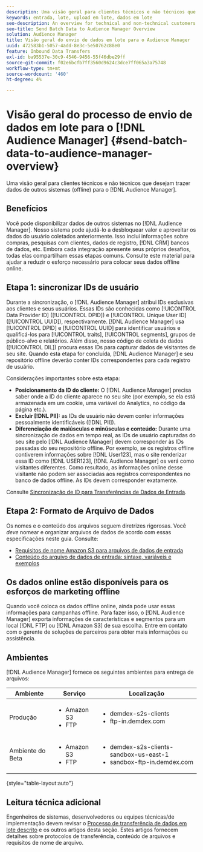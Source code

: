 ```yaml
---
description: Uma visão geral para clientes técnicos e não técnicos que desejam trazer dados de outros sistemas (offline) para o Audience Manager.
keywords: entrada, lote, upload em lote, dados em lote
seo-description: An overview for technical and non-technical customers who want to bring data from other systems (offline) into Audience Manager. To do so, use the batch upload option in Audience Manager.
seo-title: Send Batch Data to Audience Manager Overview
solution: Audience Manager
title: Visão geral do envio de dados em lote para o Audience Manager
uuid: 472583b1-5057-4add-8e3c-5e50762c88e0
feature: Inbound Data Transfers
exl-id: ba95537e-30c9-4546-9456-55f46dbe29ff
source-git-commit: f02e6bcfb7ff3560d9624c3dce7ff065a3a75748
workflow-type: tm+mt
source-wordcount: '460'
ht-degree: 4%

---
```


# Visão geral do processo de envio de dados em lote para o [!DNL Audience Manager] {#send-batch-data-to-audience-manager-overview}

Uma visão geral para clientes técnicos e não técnicos que desejam trazer dados de outros sistemas (offline) para o [!DNL Audience Manager].

## Benefícios

Você pode disponibilizar dados de outros sistemas no [!DNL Audience Manager]. Nosso sistema pode ajudá-lo a desbloquear valor e aproveitar os dados do usuário coletados anteriormente. Isso inclui informações sobre compras, pesquisas com clientes, dados de registro, [!DNL CRM] bancos de dados, etc. Embora cada integração apresente seus próprios desafios, todas elas compartilham essas etapas comuns. Consulte este material para ajudar a reduzir o esforço necessário para colocar seus dados offline online.

## Etapa 1: sincronizar IDs de usuário

Durante a sincronização, o [!DNL Audience Manager] atribui IDs exclusivas aos clientes e seus usuários. Essas IDs são conhecidas como [!UICONTROL Data Provider ID] ([!UICONTROL DPID]) e [!UICONTROL Unique User ID] ([!UICONTROL UUID]), respectivamente. [!DNL Audience Manager] usa [!UICONTROL DPID] e [!UICONTROL UUID] para identificar usuários e qualificá-los para [!UICONTROL traits], [!UICONTROL segments], grupos de público-alvo e relatórios. Além disso, nosso código de coleta de dados ([!UICONTROL DIL]) procura essas IDs para capturar dados de visitantes de seu site. Quando esta etapa for concluída, [!DNL Audience Manager] e seu repositório offline deverão conter IDs correspondentes para cada registro de usuário.

Considerações importantes sobre esta etapa:

* **Posicionamento da ID do cliente:** O [!DNL Audience Manager] precisa saber onde a ID do cliente aparece no seu site (por exemplo, se ela está armazenada em um cookie, uma variável do Analytics, no código da página etc.).
* **Excluir [!DNL PII]:** as IDs de usuário não devem conter informações pessoalmente identificáveis ([!DNL PII]).
* **Diferenciação de maiúsculas e minúsculas e conteúdo:** Durante uma sincronização de dados em tempo real, as IDs de usuário capturadas do seu site pelo [!DNL Audience Manager] devem corresponder às IDs passadas do seu repositório offline. Por exemplo, se os registros offline contiverem informações sobre [!DNL User123], mas o site renderizar essa ID como [!DNL USER123], [!DNL Audience Manager] os verá como visitantes diferentes. Como resultado, as informações online desse visitante não podem ser associadas aos registros correspondentes no banco de dados offline. As IDs devem corresponder exatamente.

Consulte [Sincronização de ID para Transferências de Dados de Entrada](../../../integration/sending-audience-data/batch-data-transfer-explained/id-sync-http.md).

## Etapa 2: Formato de Arquivo de Dados

Os nomes e o conteúdo dos arquivos seguem diretrizes rigorosas. Você *deve* nomear e organizar arquivos de dados de acordo com essas especificações neste guia. Consulte:

* [Requisitos de nome Amazon S3 para arquivos de dados de entrada](../../../integration/sending-audience-data/batch-data-transfer-explained/inbound-s3-filenames.md)
* [Conteúdo do arquivo de dados de entrada: sintaxe, variáveis e exemplos](../../../integration/sending-audience-data/batch-data-transfer-explained/inbound-file-contents.md)

## Os dados online estão disponíveis para os esforços de marketing offline

Quando você coloca os dados offline online, ainda pode usar essas informações para campanhas offline. Para fazer isso, o [!DNL Audience Manager] exporta informações de características e segmentos para um local [!DNL FTP] ou [!DNL Amazon S3] de sua escolha. Entre em contato com o gerente de soluções de parceiros para obter mais informações ou assistência.

## Ambientes

[!DNL Audience Manager] fornece os seguintes ambientes para entrega de arquivos:

| Ambiente | Serviço | Localização |
|---------|----------|---------|
| Produção | <ul><li>Amazon S3</li><li>FTP</li></ul> | <ul><li>demdex-s2s-clients</li><li>ftp-in.demdex.com</li></ul> |
| Ambiente do Beta | <ul><li>Amazon S3</li><li>FTP</li></ul> | <ul><li>demdex-s2s-clients-sandbox-us-east-1</li><li>sandbox-ftp-in.demdex.com</li></ul> |

{style="table-layout:auto"}

## Leitura técnica adicional

Engenheiros de sistemas, desenvolvedores ou equipes técnicas/de implementação devem revisar o [Processo de transferência de dados em lote descrito](../../../integration/sending-audience-data/batch-data-transfer-explained/batch-data-transfer-explained.md) e os outros artigos desta seção. Estes artigos fornecem detalhes sobre protocolos de transferência, conteúdo de arquivos e requisitos de nome de arquivo.

